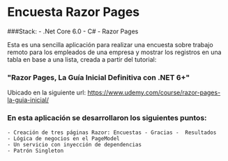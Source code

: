 # Encuesta Razor Pages

###Stack: 
    - .Net Core 6.0 
    - C# 
    - Razor Pages 

Esta es una sencilla aplicación para realizar una encuesta sobre trabajo remoto para los empleados de una empresa y mostrar los registros en una tabla en base a una lista, creada a partir del tutorial: 
### "Razor Pages, La Guía Inicial Definitiva con .NET 6+" 

Ubicado en la siguiente url: 
https://www.udemy.com/course/razor-pages-la-guia-inicial/

### En esta aplicación se desarrollaron los siguientes puntos:

    - Creación de tres páginas Razor: Encuestas - Gracias -  Resultados
    - Lógica de negocios en el PageModel
    - Un servicio con inyección de dependencias
    - Patrón Singleton
